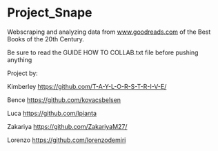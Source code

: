 # Project_Snape
Webscraping and analyzing data from www.goodreads.com of the Best Books of the 20th Century.

Be sure to read the GUIDE HOW TO COLLAB.txt file before pushing anything

Project by:

Kimberley    https://github.com/T-A-Y-L-O-R-S-T-R-I-V-E/

Bence        https://github.com/kovacsbelsen

Luca         https://github.com/lpianta

Zakariya     https://github.com/ZakariyaM27/

Lorenzo      https://github.com/lorenzodemiri

